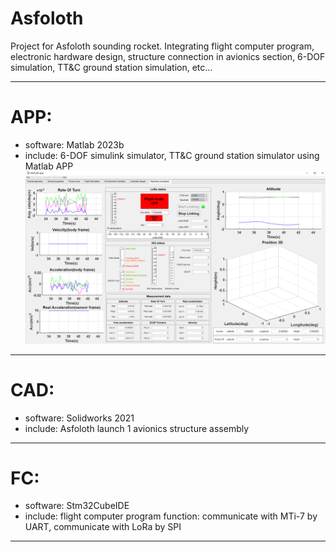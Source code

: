 # Asfoloth
Project for Asfoloth sounding rocket. Integrating flight computer program, electronic hardware design, structure connection in avionics section, 6-DOF simulation, TT&amp;C ground station simulation, etc...

---
# APP: 
   - software: Matlab 2023b
   - include: 6-DOF simulink simulator, TT&C ground station simulator using Matlab APP
    ![image](https://github.com/NYCUAlex/Asfoloth/blob/main/TT_C%20ground%20station%20sim.png) 
---
# CAD:
   - software: Solidworks 2021
   - include: Asfoloth launch 1 avionics structure assembly 
---
# FC:
   - software: Stm32CubeIDE
   - include: flight computer program
	function: communicate with MTi-7 by UART, communicate with LoRa by SPI
---
